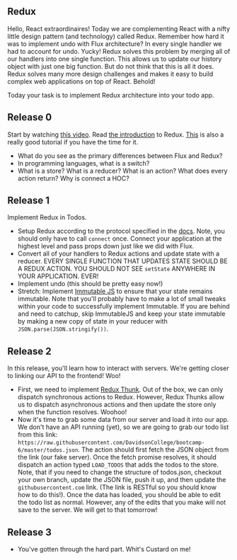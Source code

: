 ## Redux

Hello, React extraordinaires! Today we are complementing React with a nifty little design pattern (and technology) called Redux. Remember how hard it was to implement undo with Flux architecture? In every single handler we had to account for undo. Yucky! Redux solves this problem by merging all of our handlers into one single function. This allows us to update our history object with just one big function. But do not think that this is all it does. Redux solves many more design challenges and makes it easy to build complex web applications on top of React. Behold!

Today your task is to implement Redux architecture into your todo app.

## Release 0

Start by watching [this video](https://www.youtube.com/watch?v=1w-oQ-i1XB8). Read [the introduction](https://redux.js.org/introduction) to Redux.  [This](https://egghead.io/courses/getting-started-with-redux) is also a really good tutorial if you have the time for it.

* What do you see as the primary differences between Flux and Redux? 
* In programming languages, what is a switch?
* What is a store? What is a reducer? What is an action? What does every action return? Why is connect a HOC?

## Release 1

Implement Redux in Todos.

* Setup Redux according to the protocol specified in the [docs](https://redux.js.org/). Note, you should only have to call `connect` once. Connect your application at the highest level and pass props down just like we did with Flux.
* Convert all of your handlers to Redux actions and update state with a reducer. EVERY SINGLE FUNCTION THAT UPDATES STATE SHOULD BE A REDUX ACTION. YOU SHOULD NOT SEE `setState` ANYWHERE IN YOUR APPLICATION. EVER!
* Implement undo (this should be pretty easy now!)
* Stretch: Implement [Immutable JS](https://facebook.github.io/immutable-js/) to ensure that your state remains immutable. Note that you'll probably have to make a lot of small tweaks within your code to successfully implement Immutable. If you are behind and need to catchup, skip ImmutableJS and keep your state immutable by making a new copy of state in your reducer with `JSON.parse(JSON.stringify())`.

## Release 2

In this release, you'll learn how to interact with servers. We're getting closer to linking our API to the frontend! Woo!

* First, we need to implement [Redux Thunk](https://github.com/reduxjs/redux-thunk). Out of the box, we can only dispatch synchronous actions to Redux. However, Redux Thunks allow us to dispatch asynchronous actions and then update the store only when the function resolves. Woohoo!
* Now it's time to grab some data from our server and load it into our app. We don't have an API running (yet), so we are going to grab our todo list from this link: `https://raw.githubusercontent.com/DavidsonCollege/bootcamp-6/master/todos.json`. The action should first fetch the JSON object from the link (our fake server). Once the fetch promise resolves, it should dispatch an action typed `LOAD_TODOS` that adds the todos to the store. Note, that if you need to change the structure of todos.json, checkout your own branch, update the JSON file, push it up, and then update the `githubusercontent.com` link. (The link is RESTful so you should know how to do this!). Once the data has loaded, you should be able to edit the todo list as normal. However, any of the edits that you make will not save to the server. We will get to that tomorrow!

## Release 3

* You've gotten through the hard part. Whit's Custard on me!
